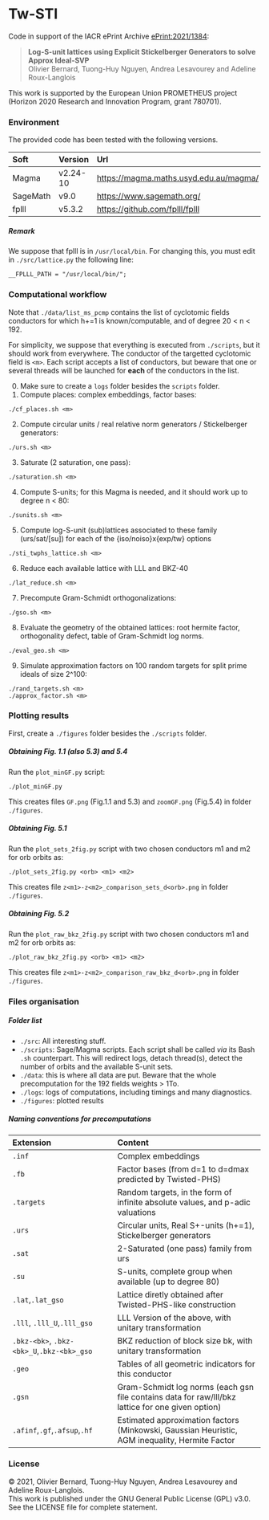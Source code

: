 # Tw-STI
Code in support of the IACR ePrint Archive [ePrint:2021/1384](https://eprint.iacr.org/2021/1384):

> **Log-S-unit lattices using Explicit Stickelberger Generators to solve Approx Ideal-SVP**  
> Olivier Bernard, Tuong-Huy Nguyen, Andrea Lesavourey and Adeline Roux-Langlois

This work is supported by the European Union PROMETHEUS project (Horizon 2020 Research and Innovation Program, grant 780701).


### Environment

The provided code has been tested with the following versions.

| Soft      | Version  | Url  |
| :---      | :---     | :--- |
| Magma     | v2.24-10 | https://magma.maths.usyd.edu.au/magma/ |
| SageMath  | v9.0     | https://www.sagemath.org/ |
| fplll     | v5.3.2   | https://github.com/fplll/fplll |


##### Remark
We suppose that fplll is in `/usr/local/bin`.
For changing this, you must edit in `./src/lattice.py` the following line:
```
__FPLLL_PATH = "/usr/local/bin/";
```

### Computational workflow

Note that `./data/list_ms_pcmp` contains the list of cyclotomic fields conductors for which h+=1 is known/computable, and of degree 20 < n < 192.

For simplicity, we suppose that everything is executed from `./scripts`, but it should work from everywhere. The conductor of the targetted cyclotomic field is `<m>`. Each script accepts a list of conductors, but beware that one or several threads will be launched for **each** of the conductors in the list.

0. Make sure to create a `logs` folder besides the `scripts` folder.
1. Compute places: complex embeddings, factor bases:
```
./cf_places.sh <m>
```
2. Compute circular units / real relative norm generators / Stickelberger generators:
```
./urs.sh <m>
```
3. Saturate (2 saturation, one pass):
```
./saturation.sh <m>
```
4. Compute S-units; for this Magma is needed, and it should work up to degree n < 80:
```
./sunits.sh <m>
```
5. Compute log-S-unit (sub)lattices associated to these family (urs/sat/[su]) for each of the {iso/noiso}x{exp/tw} options
```
./sti_twphs_lattice.sh <m>
```
6. Reduce each available lattice with LLL and BKZ-40
```
./lat_reduce.sh <m>
```
7. Precompute Gram-Schmidt orthogonalizations:
```
./gso.sh <m>
```
8. Evaluate the geometry of the obtained lattices: root hermite factor, orthogonality defect, table of Gram-Schmidt log norms.
```
./eval_geo.sh <m>
```
9. Simulate approximation factors on 100 random targets for split prime ideals of size 2^100:
```
./rand_targets.sh <m>
./approx_factor.sh <m>                                                                             
```


### Plotting results

First, create a `./figures` folder besides the `./scripts` folder.

##### Obtaining Fig. 1.1 (also 5.3) and 5.4 
Run the `plot_minGF.py` script:
```
./plot_minGF.py
```
This creates files `GF.png` (Fig.1.1 and 5.3) and `zoomGF.png` (Fig.5.4) in folder `./figures`.


##### Obtaining Fig. 5.1
Run the `plot_sets_2fig.py` script with two chosen conductors m1 and m2 for orb orbits as:
```
./plot_sets_2fig.py <orb> <m1> <m2>
```
This creates file `z<m1>-z<m2>_comparison_sets_d<orb>.png` in folder `./figures`.


##### Obtaining Fig. 5.2
Run the `plot_raw_bkz_2fig.py` script with two chosen conductors m1 and m2 for orb orbits as:
```
./plot_raw_bkz_2fig.py <orb> <m1> <m2>
```
This creates file `z<m1>-z<m2>_comparison_raw_bkz_d<orb>.png` in folder `./figures`.



### Files organisation

##### Folder list
- `./src`: All interesting stuff.
- `./scripts`: Sage/Magma scripts. Each script shall be called _via_ its Bash `.sh` counterpart.
This will redirect logs, detach thread(s), detect the number of orbits and the available S-unit sets.
- `./data`: this is where all data are put. Beware that the whole precomputation for the 192 fields weights > 1To.
- `./logs`: logs of computations, including timings and many diagnostics.
- `./figures`: plotted results


##### Naming conventions for precomputations


|Extension | Content |
|:---|:---|
`.inf`| Complex embeddings
`.fb`|  Factor bases (from d=1 to d=dmax predicted by Twisted-PHS)
`.targets`| Random targets, in the form of infinite absolute values, and p-adic valuations
`.urs`| Circular units, Real S+-units (h+=1), Stickelberger generators
`.sat`| 2-Saturated (one pass) family from urs 
`.su`| S-units, complete group when available (up to degree 80)
`.lat`,`.lat_gso`| Lattice diretly obtained after Twisted-PHS-like construction 
`.lll`, `.lll_U`,`.lll_gso`| LLL Version of the above, with unitary transformation
`.bkz-<bk>`, `.bkz-<bk>_U`,`.bkz-<bk>_gso`| BKZ reduction of block size bk, with unitary transformation
`.geo`| Tables of all geometric indicators for this conductor
`.gsn`| Gram-Schmidt log norms (each gsn file contains data for raw/lll/bkz lattice for one given option)
`.afinf`,`.gf`,`.afsup`,`.hf`| Estimated approximation factors (Minkowski, Gaussian Heuristic, AGM inequality, Hermite Factor



### License

&copy; 2021, Olivier Bernard, Tuong-Huy Nguyen, Andrea Lesavourey and Adeline Roux-Langlois.  
This work is published under the GNU General Public License (GPL) v3.0.  
See the LICENSE file for complete statement.

